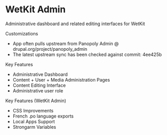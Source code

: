 WetKit Admin
==============
Administrative dashboard and related editing interfaces for WetKit

Customizations
* App often pulls upstream from Panopoly Admin @ drupal.org/project/panopoly_admin
* The latest upstream sync has been checked against commit: 4ee425b

Key Features
* Administrative Dashboard
* Content + User + Media Administration Pages
* Content Editing Interface
* Administrative user role

Key Features (WetKit Admin)
* CSS Improvements
* French .po language exports
* Local Apps Support
* Strongarm Variables